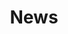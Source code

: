 ---
title: News
layout: news
content: Who are We?
        NVision IT was founded in 2004 with a vision of transforming today’s business systems challenges into tomorrow’s successes. Although information technology is what we are known for, we consider the underlying business processes in everything we do. We focus on our clients’ strategic goals and incorporate them into the solutions we recommend using the most effective methods available. Our clients range from mid-sized to Fortune 500 companies in the public, private and governmental sectors. Industries served include defense, healthcare, education, manufacturing, technology, telecom, utilities and transportation.

        NVision IT’s team of dedicated professionals are passionate news teaming with our clients to help them achieve their strategic goals. Our team is knowledgeable news the latest technology and current business trends which allows them to work effectively and build a strong relationship with our clients based on mutual trust and understanding.

        We work based on the principle of providing world class solutions delivered at a reasonable price. Defining the project budget up front allows us to deliver the product within the predefined resource constraints. The lower costs of deployment and rapid implementation enables our clients to see their ideas come to life without unexpected delays and cost overruns. Success is achieved due to our team’s exceptional experience and the trust our clients have in us.

        Our Key Differentiators
        Experience
        Value
        Right Sourcing
        Shared Services
        Vetting Process
        We Stand By Our Work
draft: false
plans:
- title: Basic Plan
  subtitle: Best For Small Individuals
  price: 49
  type: month
  features:
    - Express Service
    - Customs Clearance
    - Time-Critical Services
  button:
    label: Get started for free
    link: "/contact"

- title: Professional Plan
  subtitle: Best For Professionals
  price: 69
  type: month
  recommended: true
  features:
    - Express Service
    - Customs Clearance
    - Time-Critical Services
    - Cloud Service
    - Best Dashboard
  button:
    label: Get started
    link: "/contact"

- title: Business Plan
  subtitle: Best For Large Individuals
  price: 99
  type: month
  features:
    - Express Service
    - Customs Clearance
    - Time-Critical Services
  button:
    label: Get started
    link: "/contact"

call_to_action:
  title: Need a larger plan?
  content: Hi.
  image: '/images/cta.svg'
  button:
    enable: true
    label: "Contact Us"
    link: "/contact"
    
---